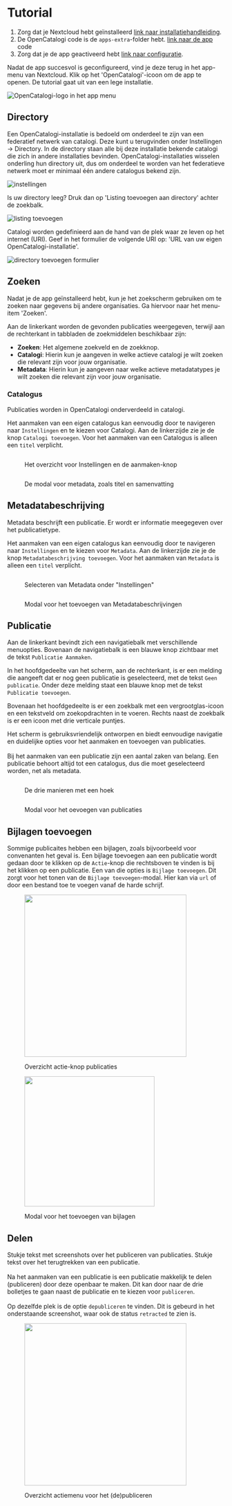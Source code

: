 # Tutorial

1. Zorg dat je Nextcloud hebt geïnstalleerd [link naar installatiehandleiding](https://cloud.nextcloud.com/s/iyNGp8ryWxc7Efa?path=%2F1%20Setting%20up%20a%20development%20environment).
2. De OpenCatalogi code is de `apps-extra`-folder hebt. [link naar de app ](../Developer)code
3. Zorg dat je de app geactiveerd hebt [link naar configuratie](de-opencatalogi-app-toevoegen-aan-nextcloud.md).

Nadat de app succesvol is geconfigureerd, vind je deze terug in het app-menu van Nextcloud. Klik op het 'OpenCatalogi'-icoon om de app te openen. De tutorial gaat uit van een lege installatie.

![OpenCatalogi-logo in het app menu](<../assets/nc_app_menu (1).png>)

## Directory

Een OpenCatalogi-installatie is bedoeld om onderdeel te zijn van een federatief netwerk van catalogi. Deze kunt u terugvinden onder Instellingen -> Directory. In de directory staan alle bij deze installatie bekende catalogi die zich in andere installaties bevinden. OpenCatalogi-installaties wisselen onderling hun directory uit, dus om onderdeel te worden van het federatieve netwerk moet er minimaal één andere catalogus bekend zijn.

![instellingen](../assets/oc_instellingen.png)

Is uw directory leeg? Druk dan op 'Listing toevoegen aan directory' achter de zoekbalk.

![listing toevoegen](../assets/oc_listing_toevoegen.png)

Catalogi worden gedefinieerd aan de hand van de plek waar ze leven op het internet (URI). Geef in het formulier de volgende URI op: 'URL van uw eigen OpenCatalogi-installatie'.

![directory toevoegen formulier](../assets/oc_listing_toevoegen.png)

## Zoeken

Nadat je de app geïnstalleerd hebt, kun je het zoekscherm gebruiken om te zoeken naar gegevens bij andere organisaties. Ga hiervoor naar het menu-item 'Zoeken'.

Aan de linkerkant worden de gevonden publicaties weergegeven, terwijl aan de rechterkant in tabbladen de zoekmiddelen beschikbaar zijn:

* **Zoeken**: Het algemene zoekveld en de zoekknop.
* **Catalogi**: Hierin kun je aangeven in welke actieve catalogi je wilt zoeken die relevant zijn voor jouw organisatie.
* **Metadata**: Hierin kun je aangeven naar welke actieve metadatatypes je wilt zoeken die relevant zijn voor jouw organisatie.

### Catalogus

Publicaties worden in OpenCatalogi onderverdeeld in catalogi.

Het aanmaken van een eigen catalogus kan eenvoudig door te navigeren naar `Instellingen` en te kiezen voor Catalogi. Aan de linkerzijde zie je de knop `Catalogi toevoegen`. Voor het aanmaken van een Catalogus is alleen een `titel` verplicht.&#x20;

<div align="left">

<figure><img src="../assets/image (2).png" alt="" /><figcaption><p>Het overzicht voor Instellingen en de aanmaken-knop</p></figcaption></figure>

<figure><img src="../assets/Screenshot 2024-08-08 113242.png" alt="" /><figcaption><p>De modal voor metadata, zoals titel en samenvatting</p></figcaption></figure>

</div>

## Metadatabeschrijving

Metadata beschrijft een publicatie. Er wordt er informatie meegegeven over het publicatietype.&#x20;

Het aanmaken van een eigen catalogus kan eenvoudig door te navigeren naar `Instellingen` en te kiezen voor `Metadata`. Aan de linkerzijde zie je de knop `Metadatabeschrijving toevoegen`. Voor het aanmaken van `Metadata` is alleen een `titel` verplicht.

<div>

<figure><img src="../assets/metadata-settings.png" alt="" /><figcaption><p>Selecteren van Metadata onder "Instellingen"</p></figcaption></figure>

<figure><img src="../assets/Metadata_modal.png" alt="" /><figcaption><p>Modal voor het toevoegen van Metadatabeschrijvingen</p></figcaption></figure>

</div>

## Publicatie

Aan de linkerkant bevindt zich een navigatiebalk met verschillende menuopties. Bovenaan de navigatiebalk is een blauwe knop zichtbaar met de tekst `Publicatie Aanmaken`.

In het hoofdgedeelte van het scherm, aan de rechterkant, is er een melding die aangeeft dat er nog geen publicatie is geselecteerd, met de tekst `Geen publicatie`. Onder deze melding staat een blauwe knop met de tekst `Publicatie toevoegen`.

Bovenaan het hoofdgedeelte is er een zoekbalk met een vergrootglas-icoon en een tekstveld om zoekopdrachten in te voeren. Rechts naast de zoekbalk is er een icoon met drie verticale puntjes.

Het scherm is gebruiksvriendelijk ontworpen en biedt eenvoudige navigatie en duidelijke opties voor het aanmaken en toevoegen van publicaties.\
\
Bij het aanmaken van een publicatie zijn een aantal zaken van belang. Een publicatie behoort altijd tot een catalogus, dus die moet geselecteerd worden, net als metadata.

<div>

<figure><img src="../assets/publicatie_mogelijkheden.png" alt="" /><figcaption><p>De drie manieren met een hoek </p></figcaption></figure>

<figure><img src="../assets/publicatie_modal.png" alt="" /><figcaption><p>Modal voor het oevoegen van publicaties</p></figcaption></figure>

</div>

## Bijlagen toevoegen

Sommige publicaites hebben een bijlagen, zoals bijvoorbeeld voor convenanten het geval is. Een bijlage toevoegen aan een publicatie wordt gedaan door te klikken op de `Actie`-knop die rechtsboven te vinden is bij het klikken op een publicatie. Een van die opties is `Bijlage toevoegen`. Dit zorgt voor het tonen van de `Bijlage toevoegen`-modal. Hier kan via `url` of door een bestand toe te voegen vanaf de harde schrijf.&#x20;

<div>

<figure><img src="../assets/bijlage_toevoegen.png" alt="" width="375" /><figcaption><p>Overzicht actie-knop publicaties</p></figcaption></figure>

<figure><img src="../assets/bijlage_toevoegen_modal.png" alt="" width="301" /><figcaption><p>Modal voor het toevoegen van bijlagen</p></figcaption></figure>

</div>

## Delen

Stukje tekst met screenshots over het publiceren van publicaties. Stukje tekst over het terugtrekken van een publicatie.\
\
Na het aanmaken van een publicatie is een publicatie makkelijk te delen (publiceren) door deze openbaar te maken. Dit kan door naar de drie bolletjes te gaan naast de publicatie en te kiezen voor `publiceren`. \
\
Op dezelfde plek is de optie `depubliceren` te vinden. Dit is gebeurd in het onderstaande screenshot, waar ook de status `retracted` te zien is.&#x20;

<div data-full-width="true">

<figure><img src="../assets/Screenshot 2024-08-08 142036.png" alt="" width="375" /><figcaption><p>Overzicht actiemenu voor het (de)publiceren</p></figcaption></figure>

</div>
